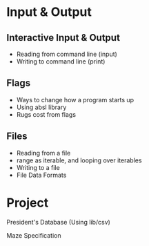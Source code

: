 # Input & Output

## Interactive Input & Output

* Reading from command line (input)
* Writing to command line (print)

## Flags

*   Ways to change how a program starts up
*   Using absl library
*   Rugs cost from flags

## Files

* Reading from a file
* range as iterable, and looping over iterables
* Writing to a file
* File Data Formats

# Project

President's Database (Using lib/csv)

Maze Specification